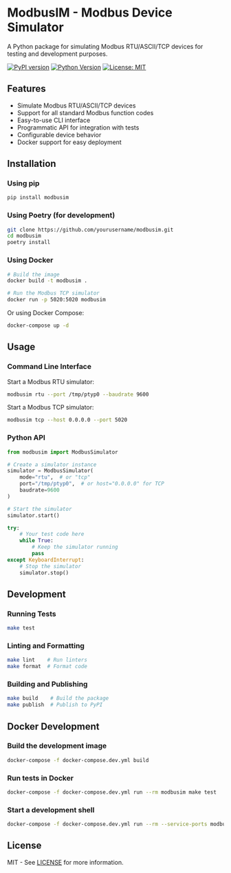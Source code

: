 # ModbusIM - Modbus Device Simulator

A Python package for simulating Modbus RTU/ASCII/TCP devices for testing and development purposes.

[![PyPI version](https://badge.fury.io/py/modbusim.svg)](https://badge.fury.io/py/modbusim)
[![Python Version](https://img.shields.io/badge/python-3.8.1+-blue.svg)](https://www.python.org/downloads/)
[![License: MIT](https://img.shields.io/badge/License-MIT-yellow.svg)](https://opensource.org/licenses/MIT)

## Features

- Simulate Modbus RTU/ASCII/TCP devices
- Support for all standard Modbus function codes
- Easy-to-use CLI interface
- Programmatic API for integration with tests
- Configurable device behavior
- Docker support for easy deployment

## Installation

### Using pip

```bash
pip install modbusim
```

### Using Poetry (for development)

```bash
git clone https://github.com/yourusername/modbusim.git
cd modbusim
poetry install
```

### Using Docker

```bash
# Build the image
docker build -t modbusim .

# Run the Modbus TCP simulator
docker run -p 5020:5020 modbusim
```

Or using Docker Compose:

```bash
docker-compose up -d
```

## Usage

### Command Line Interface

Start a Modbus RTU simulator:

```bash
modbusim rtu --port /tmp/ptyp0 --baudrate 9600
```

Start a Modbus TCP simulator:

```bash
modbusim tcp --host 0.0.0.0 --port 5020
```

### Python API

```python
from modbusim import ModbusSimulator

# Create a simulator instance
simulator = ModbusSimulator(
    mode="rtu",  # or "tcp"
    port="/tmp/ptyp0",  # or host="0.0.0.0" for TCP
    baudrate=9600
)

# Start the simulator
simulator.start()

try:
    # Your test code here
    while True:
        # Keep the simulator running
        pass
except KeyboardInterrupt:
    # Stop the simulator
    simulator.stop()
```

## Development

### Running Tests

```bash
make test
```

### Linting and Formatting

```bash
make lint    # Run linters
make format  # Format code
```

### Building and Publishing

```bash
make build    # Build the package
make publish  # Publish to PyPI
```

## Docker Development

### Build the development image

```bash
docker-compose -f docker-compose.dev.yml build
```

### Run tests in Docker

```bash
docker-compose -f docker-compose.dev.yml run --rm modbusim make test
```

### Start a development shell

```bash
docker-compose -f docker-compose.dev.yml run --rm --service-ports modbusim bash
```

## License

MIT - See [LICENSE](LICENSE) for more information.
